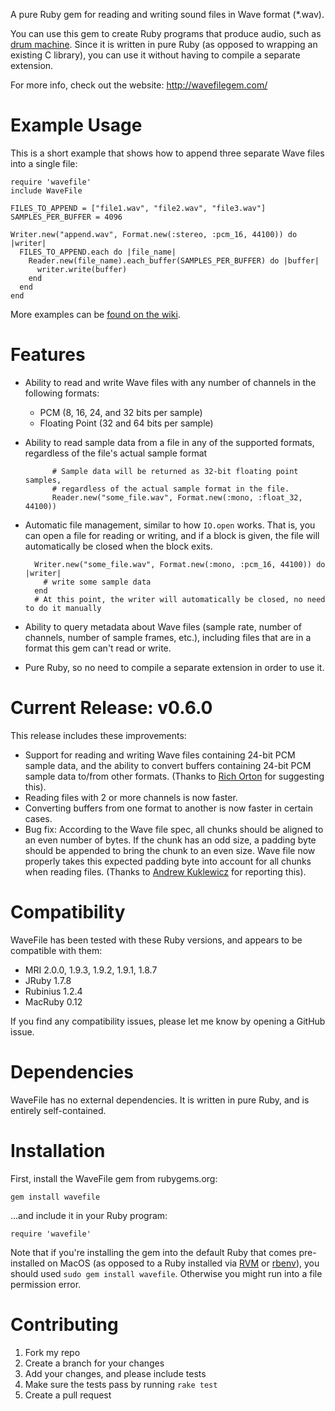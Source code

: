 A pure Ruby gem for reading and writing sound files in Wave format (*.wav).

You can use this gem to create Ruby programs that produce audio, such as [drum machine](http://beatsdrummachine.com). Since it is written in pure Ruby (as opposed to wrapping an existing C library), you can use it without having to compile a separate extension.

For more info, check out the website: <http://wavefilegem.com/>

# Example Usage

This is a short example that shows how to append three separate Wave files into a single file:

    require 'wavefile'
    include WaveFile
    
    FILES_TO_APPEND = ["file1.wav", "file2.wav", "file3.wav"]
    SAMPLES_PER_BUFFER = 4096

    Writer.new("append.wav", Format.new(:stereo, :pcm_16, 44100)) do |writer|
      FILES_TO_APPEND.each do |file_name|
        Reader.new(file_name).each_buffer(SAMPLES_PER_BUFFER) do |buffer|
          writer.write(buffer)
        end
      end
    end

More examples can be [found on the wiki](https://github.com/jstrait/wavefile/wiki).


# Features

* Ability to read and write Wave files with any number of channels in the following formats:
  * PCM (8, 16, 24, and 32 bits per sample)
  * Floating Point (32 and 64 bits per sample)
* Ability to read sample data from a file in any of the supported formats, regardless of the file's actual sample format

            # Sample data will be returned as 32-bit floating point samples,
            # regardless of the actual sample format in the file.
            Reader.new("some_file.wav", Format.new(:mono, :float_32, 44100))

* Automatic file management, similar to how `IO.open` works. That is, you can open a file for reading or writing, and if a block is given, the file will automatically be closed when the block exits.

        Writer.new("some_file.wav", Format.new(:mono, :pcm_16, 44100)) do |writer|
          # write some sample data
        end
        # At this point, the writer will automatically be closed, no need to do it manually

* Ability to query metadata about Wave files (sample rate, number of channels, number of sample frames, etc.), including files that are in a format this gem can't read or write.
* Pure Ruby, so no need to compile a separate extension in order to use it.


# Current Release: v0.6.0

This release includes these improvements:

* Support for reading and writing Wave files containing 24-bit PCM sample data, and the ability to convert buffers containing 24-bit PCM sample data to/from other formats. (Thanks to [Rich Orton](https://github.com/richorton) for suggesting this).
* Reading files with 2 or more channels is now faster.
* Converting buffers from one format to another is now faster in certain cases.
* Bug fix: According to the Wave file spec, all chunks should be aligned to an even number of bytes. If the chunk has an odd size, a padding byte should be appended to bring the chunk to an even size. Wave file now properly takes this expected padding byte into account for all chunks when reading files. (Thanks to [Andrew Kuklewicz](https://github.com/kookster) for reporting this).


# Compatibility

WaveFile has been tested with these Ruby versions, and appears to be compatible with them:

* MRI 2.0.0, 1.9.3, 1.9.2, 1.9.1, 1.8.7
* JRuby 1.7.8
* Rubinius 1.2.4
* MacRuby 0.12

If you find any compatibility issues, please let me know by opening a GitHub issue.


# Dependencies

WaveFile has no external dependencies. It is written in pure Ruby, and is entirely self-contained.


# Installation

First, install the WaveFile gem from rubygems.org:

    gem install wavefile

...and include it in your Ruby program:

    require 'wavefile'

Note that if you're installing the gem into the default Ruby that comes pre-installed on MacOS (as opposed to a Ruby installed via [RVM](http://beginrescueend.com/) or [rbenv](https://github.com/sstephenson/rbenv/)), you should used `sudo gem install wavefile`. Otherwise you might run into a file permission error.


# Contributing

1. Fork my repo
2. Create a branch for your changes
3. Add your changes, and please include tests
4. Make sure the tests pass by running `rake test`
5. Create a pull request

